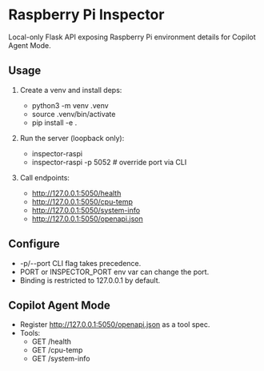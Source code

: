 Raspberry Pi Inspector
======================

Local-only Flask API exposing Raspberry Pi environment details for Copilot Agent Mode.

Usage
-----
1. Create a venv and install deps:
	- python3 -m venv .venv
	- source .venv/bin/activate
	- pip install -e .

2. Run the server (loopback only):
	- inspector-raspi
	- inspector-raspi -p 5052  # override port via CLI

3. Call endpoints:
	- http://127.0.0.1:5050/health
	- http://127.0.0.1:5050/cpu-temp
	- http://127.0.0.1:5050/system-info
	- http://127.0.0.1:5050/openapi.json

Configure
---------
- -p/--port CLI flag takes precedence.
- PORT or INSPECTOR_PORT env var can change the port.
- Binding is restricted to 127.0.0.1 by default.

Copilot Agent Mode
------------------
- Register http://127.0.0.1:5050/openapi.json as a tool spec.
- Tools:
  - GET /health
  - GET /cpu-temp
  - GET /system-info
